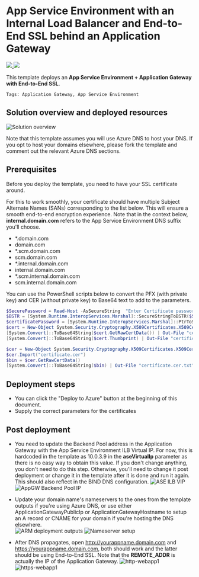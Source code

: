 # App Service Environment with an Internal Load Balancer and End-to-End SSL behind an Application Gateway

<a href="https://portal.azure.com/#create/Microsoft.Template/uri/https%3A%2F%2Fraw.githubusercontent.com%2Fsabbour%2Fappgw-aseilbssl%2Fmaster%2Fappgw-aseilbssl%2Fazuredeploy.json" target="_blank">
<img src="https://raw.githubusercontent.com/Azure/azure-quickstart-templates/master/1-CONTRIBUTION-GUIDE/images/deploytoazure.png"/>
</a>
<a href="http://armviz.io/#/?load=https%3A%2F%2Fraw.githubusercontent.com%2Fsabbour%2Fappgw-aseilbssl%2Fmaster%2Fappgw-aseilbssl%2Fazuredeploy.json" target="_blank">
<img src="https://raw.githubusercontent.com/Azure/azure-quickstart-templates/master/1-CONTRIBUTION-GUIDE/images/visualizebutton.png"/>
</a>

This template deploys an **App Service Environment + Application Gateway with End-to-End SSL**.

`Tags: Application Gateway, App Service Environment`

## Solution overview and deployed resources

![Solution overview](images/architecture.png)

Note that this template assumes you will use Azure DNS to host your DNS. If you opt to host your domains elsewhere, please fork the template and comment out the relevant Azure DNS sections.

## Prerequisites

Before you deploy the template, you need to have your SSL certificate around.

For this to work smoothly, your certificate should have multiple Subject Alternate Names (SANs) corresponding to the list below. This will ensure a smooth end-to-end encryption experience.
Note that in the context below, **internal.domain.com** refers to the App Service Environment DNS suffix you'll choose.
+ *.domain.com
+ domain.com
+ *.scm.domain.com
+ scm.domain.com
+ *.internal.domain.com
+ internal.domain.com
+ *.scm.internal.domain.com
+ scm.internal.domain.com

You can use the PowerShell scripts below to convert the PFX (with private key) and CER (without private key) to Base64 text to add to the parameters.

```PowerShell
$SecurePassword = Read-Host -AsSecureString  "Enter Certificate password"
$BSTR = [System.Runtime.InteropServices.Marshal]::SecureStringToBSTR($SecurePassword)
$certificatePassword = [System.Runtime.InteropServices.Marshal]::PtrToStringAuto($BSTR)
$cert = New-Object System.Security.Cryptography.X509Certificates.X509Certificate2("certificate.pfx",$certificatePassword)
[System.Convert]::ToBase64String($cert.GetRawCertData()) | Out-File "certificate.pfx.txt"
[System.Convert]::ToBase64String($cert.Thumbprint) | Out-File "certificate.pfx_thumbprint.txt"
```

```PowerShell
$cer = New-Object System.Security.Cryptography.X509Certificates.X509Certificate2
$cer.Import("certificate.cer")
$bin = $cer.GetRawCertData()
[System.Convert]::ToBase64String($bin) | Out-File "certificate.cer.txt"
```

## Deployment steps

+ You can click the "Deploy to Azure" button at the beginning of this document.
+ Supply the correct parameters for the certificates

## Post deployment

+ You need to update the Backend Pool address in the Application Gateway with the App Service Environment ILB Virtual IP. For now, this is hardcoded in the template as 10.0.3.9 in the **aseVirtualIp** parameter as there is no easy way to obtain this value. If you don't change anything, you don't need to do this step. Otherwise, you'll need to change it post deployment or change it in the template after it is done and run it again. This should also reflect in the BIND DNS configuration.
![ASE ILB VIP](images/ase-virtualip.png)
![AppGW Backend Pool IP](images/appgw-backendpool.png)

+ Update your domain name's nameservers to the ones from the template outputs if you're using Azure DNS, or use either ApplicationGatewayPublicIp or ApplicationGatewayHostname to setup an A record or CNAME for your domain if you're hosting the DNS elsewhere.  
![ARM deployment outputs](images/arm-deploymentoutputs.png)
![Nameserver setup](images/domain-nameservers.png)

+ After DNS propagates, open http://yourappname.domain.com and https://yourappname.domain.com, both should work and the latter should be using End-to-End SSL. Note that the **REMOTE_ADDR** is actually the IP of the Application Gateway.
![http-webapp1](images/http-webapp1.png)
![https-webapp1](images/https-webapp1.png)